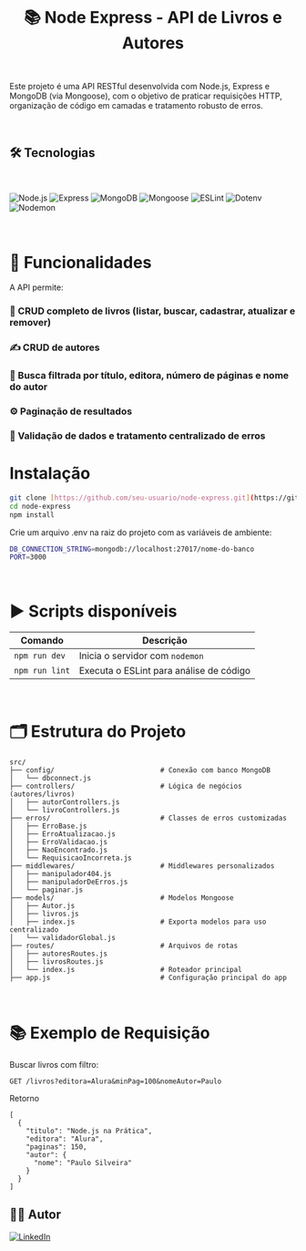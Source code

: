 <h1 align="center">📚 Node Express - API de Livros e Autores</h1>

<br>

Este projeto é uma API RESTful desenvolvida com Node.js, Express e MongoDB (via Mongoose), com o objetivo de praticar requisições HTTP, organização de código em camadas e tratamento robusto de erros.

<br>

<h2>🛠️ Tecnologias</h2>

<br>

<img align="center" alt="Node.js" src="https://img.shields.io/badge/Node.js-339933?style=for-the-badge&logo=nodedotjs&logoColor=white"/> <img align="center" alt="Express" src="https://img.shields.io/badge/Express.js-000000?style=for-the-badge&logo=express&logoColor=white"/> <img align="center" alt="MongoDB" src="https://img.shields.io/badge/MongoDB-47A248?style=for-the-badge&logo=mongodb&logoColor=white"/> <img align="center" alt="Mongoose" src="https://img.shields.io/badge/Mongoose-880000?style=for-the-badge&logo=mongoose&logoColor=white"/> <img align="center" alt="ESLint" src="https://img.shields.io/badge/ESLint-4B32C3?style=for-the-badge&logo=eslint&logoColor=white"/> <img align="center" alt="Dotenv" src="https://img.shields.io/badge/Dotenv-ECD53F?style=for-the-badge&logo=dotenv&logoColor=black"/> <img align="center" alt="Nodemon" src="https://img.shields.io/badge/Nodemon-76D04B?style=for-the-badge&logo=nodemon&logoColor=white"/>

<br>

<h1>🚀 Funcionalidades</h1>

A API permite:

<h3>📖 CRUD completo de livros (listar, buscar, cadastrar, atualizar e remover)

<h3>✍️ CRUD de autores

<h3>🔎 Busca filtrada por título, editora, número de páginas e nome do autor

<h3>⚙️ Paginação de resultados

<h3>🧱 Validação de dados e tratamento centralizado de erros

<br>

<h1>Instalação</h1>

```bash
git clone [https://github.com/seu-usuario/node-express.git](https://github.com/bruninlins/API-Express.git)
cd node-express
npm install
```
Crie um arquivo .env na raiz do projeto com as variáveis de ambiente:
```bash
DB_CONNECTION_STRING=mongodb://localhost:27017/nome-do-banco
PORT=3000
```

<br>


<h1>▶️ Scripts disponíveis</h1>

| Comando        | Descrição                               |
| -------------- | --------------------------------------- |
| `npm run dev`  | Inicia o servidor com  `nodemon`         |
| `npm run lint` | Executa o ESLint para análise de código |

<br>

<h1>🗂️ Estrutura do Projeto</h1>

```plaintext
src/
├── config/                          # Conexão com banco MongoDB
│   └── dbconnect.js
├── controllers/                     # Lógica de negócios (autores/livros)
│   ├── autorControllers.js
│   └── livroControllers.js
├── erros/                           # Classes de erros customizadas
│   ├── ErroBase.js
│   ├── ErroAtualizacao.js
│   ├── ErroValidacao.js
│   ├── NaoEncontrado.js
│   └── RequisicaoIncorreta.js
├── middlewares/                     # Middlewares personalizados
│   ├── manipulador404.js
│   ├── manipuladorDeErros.js
│   └── paginar.js
├── models/                          # Modelos Mongoose
│   ├── Autor.js
│   ├── livros.js
│   ├── index.js                     # Exporta modelos para uso centralizado
│   └── validadorGlobal.js
├── routes/                          # Arquivos de rotas
│   ├── autoresRoutes.js
│   ├── livrosRoutes.js
│   └── index.js                     # Roteador principal
├── app.js                           # Configuração principal do app

```

<br>

<h1>📚 Exemplo de Requisição</h1>

Buscar livros com filtro:

```http
GET /livros?editora=Alura&minPag=100&nomeAutor=Paulo

```

Retorno

```
[
  {
    "titulo": "Node.js na Prática",
    "editora": "Alura",
    "paginas": 150,
    "autor": {
      "nome": "Paulo Silveira"
    }
  }
]
```

## 👨‍💻 Autor
[![LinkedIn](https://img.shields.io/badge/LinkedIn-0077B5?style=for-the-badge&logo=linkedin&logoColor=white)](https://www.linkedin.com/in/brunotorresdev/)




